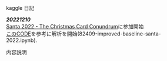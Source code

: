 kaggle 日記


***20221210***  
[Santa 2022 - The Christmas Card Conundrum](https://www.kaggle.com/competitions/santa-2022/discussion?sort=most-comments)に参加開始  
[このCODE](https://www.kaggle.com/code/crodoc/82409-improved-baseline-santa-2022)を参考に解析を開始(82409-improved-baseline-santa-2022.ipynb).  

内容説明　　







